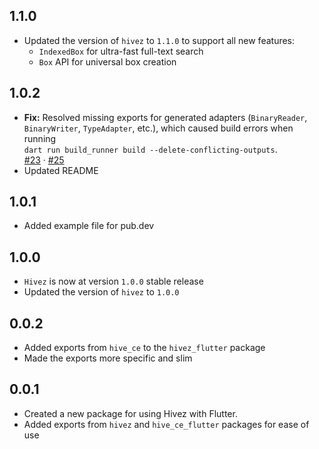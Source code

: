 ## 1.1.0

- Updated the version of `hivez` to `1.1.0` to support all new features:
  - `IndexedBox` for ultra-fast full-text search
  - `Box` API for universal box creation

## 1.0.2

- **Fix:** Resolved missing exports for generated adapters (`BinaryReader`, `BinaryWriter`, `TypeAdapter`, etc.), which caused build errors when running  
  `dart run build_runner build --delete-conflicting-outputs`.  
  [#23](https://github.com/jozzdart/hivez/issues/23) · [#25](https://github.com/jozzdart/hivez/pull/25)
- Updated README

## 1.0.1

- Added example file for pub.dev

## 1.0.0

- `Hivez` is now at version `1.0.0` stable release
- Updated the version of `hivez` to `1.0.0`

## 0.0.2

- Added exports from `hive_ce` to the `hivez_flutter` package
- Made the exports more specific and slim

## 0.0.1

- Created a new package for using Hivez with Flutter.
- Added exports from `hivez` and `hive_ce_flutter` packages for ease of use
